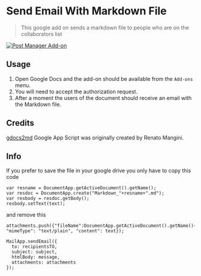 # Send Email With Markdown File

> This google add on sends a markdown file to people who are on the collaborators list

[![Post Manager Add-on](http://i.imgur.com/7YTMFQp.png)](https://www.youtube.com/watch?v=koz8c1ZW_o4 "Click to Watch!")

## Usage

1. Open Google Docs and the add-on should be available from the `Add-ons` menu.
2. You will need to accept the authorization request.
3. After a moment the users of the document should receive an email with the Markdown file.

## Credits

[gdocs2md](https://github.com/mangini/gdocs2md) Google App Script was originally created by Renato Mangini.

## Info
If you prefer to save the file in your google drive you only have to copy this code


```
var resname = DocumentApp.getActiveDocument().getName();
var resdoc = DocumentApp.create("Markdown_"+resname+".md");
var resbody = resdoc.getBody();
resbody.setText(text);
```

and remove this
```
attachments.push({"fileName":DocumentApp.getActiveDocument().getName()+".md", "mimeType": "text/plain", "content": text});

MailApp.sendEmail({
  to: recipientsTO,
  subject: subject,
  htmlBody: message,
  attachments: attachments
});
```
